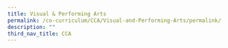 ```yaml
---
title: Visual & Performing Arts
permalink: /co-curriculum/CCA/Visual-and-Performing-Arts/permalink/
description: ""
third_nav_title: CCA
---
```

